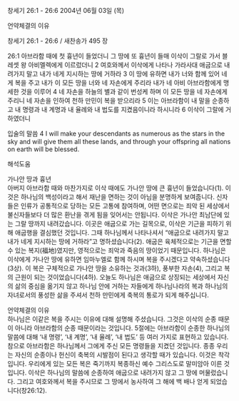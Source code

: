 창세기 26:1 - 26:6 
2004년 06월 03일 (목)

언약체결의 이유



창세기 26:1 - 26:6 / 새찬송가 495 장


26:1 아브라함 때에 첫 흉년이 들었더니 그 땅에 또 흉년이 들매 이삭이 그랄로 가서 블레셋 왕 아비멜렉에게 이르렀더니 
2 여호와께서 이삭에게 나타나 가라사대 애굽으로 내려가지 말고 내가 네게 지시하는 땅에 거하라 
3 이 땅에 유하면 내가 너와 함께 있어 네게 복을 주고 내가 이 모든 땅을 너와 네 자손에게 주리라 내가 네 아비 아브라함에게 맹세한 것을 이루어 
4 네 자손을 하늘의 별과 같이 번성케 하며 이 모든 땅을 네 자손에게 주리니 네 자손을 인하여 천하 만민이 복을 받으리라 
5 이는 아브라함이 내 말을 순종하고 내 명령과 내 계명과 내 율례와 내 법도를 지켰음이니라 하시니라 
6 이삭이 그랄에 거하였더니 

입술의 말씀 
4 I will make your descendants as numerous as the stars in the sky and will give them all these lands, and through your offspring all nations on earth will be blessed.

해석도움





가나안 땅과 흉년  
아버지 아브라함 때와 마찬가지로 이삭 때에도 가나안 땅에 큰 흉년이 들었습니다(1). 이것은 하나님의 백성이라고 해서 재난을 면하는 것이 아님을 분명하게 보여줍니다. 신자들은 인류가 공통적으로 당하는 모든 고통에 참여하며, 어떤 면으로는 죄악 된 세상에서 불신자들보다 더 많은 환난을 겪게 됨을 잊어서는 안됩니다. 이삭은 가나안 최남단에 있는 그랄 땅까지 내려갔습니다. 이곳은 애굽으로 가는 길목으로, 이삭은 기근을 피하기 위해 애굽행을 결심했던 것입니다. 그때 하나님께서 나타나셔서 “애굽으로 내려가지 말고 내가 네게 지시하는 땅에 거하라”고 명하셨습니다(2). 애굽은 육체적으로는 기근을 면할 수 있는 복지(福地)였지만, 영적으로는 죄악과 죽음의 땅이었기 때문입니다. 하나님은 이삭에게 가나안 땅에 유하면 임마누엘로 함께 하시며 복을 주시겠다고 약속하셨습니다(3상). 이 복은 구체적으로 가나안 땅을 소유하는 것과(3하), 풍부한 자손(4), 그리고 복의 근원이 되는 것이었습니다(4하). 오늘도 하나님은 애굽으로 상징되는 세상에서 자신의 삶의 중심을 옮기지 않고 하나님 안에 거하는 자들에게 하나님나라의 복과 하나님의 자녀로서의 풍성한 삶을 주셔서 천하 만민에게 축복의 통로가 되게 해주십니다.   

언약체결의 이유  
하나님은 이같은 복을 주시는 이유에 대해 설명해 주셨습니다. 그것은 이삭의 순종 때문이 아니라 아브라함의 순종 때문이라는 것입니다. 5절에는 아브라함이 순종한 하나님의 말씀에 대해 ‘내 명령’, ‘내 계명’, ‘내 율례’, ‘내 법도’ 등 여러 가지로 표현하고 있습니다. 참으로 아브라함은 하나님께서 그에게 주신 모든 명령들을 지켰던 것입니다. 종종 우리는 자신의 순종이나 헌신이 축복의 시발점이 된다고 생각할 때가 있습니다. 이것은 착각입니다. 우리에게 있는 모든 복은 죽기까지 복종하신 예수 그리스도로 말미암아 이른 것입니다. 이삭은 하나님의 말씀에 순종하여 애굽으로 내려가지 않고 그 땅에 머물렀습니다. 그리고 여호와께서 복을 주시므로 그 땅에서 농사하여 그 해에 백 배나 얻게 되었습니다(창26:12).